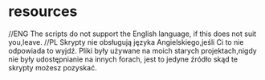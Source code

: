 # resources
//ENG 
The scripts do not support the English language, if this does not suit you,leave.
//PL
Skrypty nie obsługują języka Angielskiego,jeśli Ci to nie odpowiada to wyjdź.
Pliki były używane na moich starych projektach,nigdy nie były udostępnianie na innych forach, jest to jedyne źródło skąd te skrypty możesz pozyskać. 
